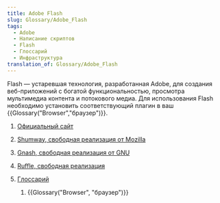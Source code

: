 ```yaml
---
title: Adobe Flash
slug: Glossary/Adobe_Flash
tags:
  - Adobe
  - Написание скриптов
  - Flash
  - Глоссарий
  - Инфраструктура
translation_of: Glossary/Adobe_Flash
---
```


Flash — устаревшая технология, разработанная Adobe, для создания веб-приложений с богатой функциональностью, просмотра мультимедиа контента и потокового медиа. Для использования Flash необходимо установить соответствующий плагин в ваш {{Glossary("Browser","браузер")}}.

1. [Официальный сайт](https://www.adobe.com/products/flashruntimes.html)
2. [Shumway, свободная реализация от Mozilla](https://mozilla.github.io/shumway/)
3. [Gnash, свободная реализация от GNU](http://gnashdev.org/)
4. [Ruffle, свободная реализация](https://ruffle.rs)
5. [Глоссарий](/ru/docs/Glossary)

   1. {{Glossary("Browser", "браузер")}}
